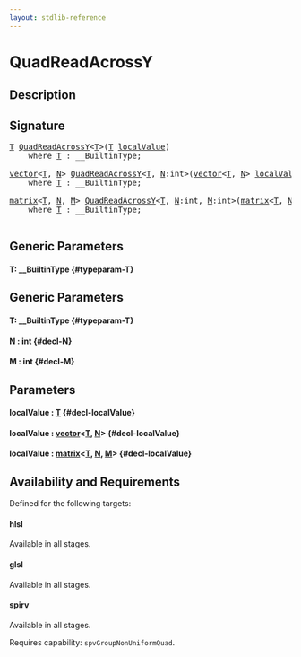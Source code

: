 ```yaml
---
layout: stdlib-reference
---
```


# QuadReadAcrossY

## Description





## Signature 

<pre>
<a href="/stdlib-reference/global-decls/QuadReadAcrossY#typeparam-T" class="code_type">T</a> <a href="/stdlib-reference/global-decls/QuadReadAcrossY">QuadReadAcrossY</a>&lt;<a href="/stdlib-reference/global-decls/QuadReadAcrossY#typeparam-T" class="code_type">T</a>&gt;(<a href="/stdlib-reference/global-decls/QuadReadAcrossY#typeparam-T" class="code_type">T</a> <a href="/stdlib-reference/global-decls/QuadReadAcrossY#decl-localValue" class="code_param">localValue</a>)
    <span class='code_keyword'>where</span> <a href="/stdlib-reference/global-decls/QuadReadAcrossY#typeparam-T" class="code_type">T</a> : __BuiltinType;

<a href="/stdlib-reference/types/vector/index" class="code_type">vector</a>&lt;<a href="/stdlib-reference/global-decls/QuadReadAcrossY#typeparam-T" class="code_type">T</a>, <a href="/stdlib-reference/global-decls/QuadReadAcrossY#decl-N" class="code_var">N</a>&gt; <a href="/stdlib-reference/global-decls/QuadReadAcrossY">QuadReadAcrossY</a>&lt;<a href="/stdlib-reference/global-decls/QuadReadAcrossY#typeparam-T" class="code_type">T</a>, <a href="/stdlib-reference/global-decls/QuadReadAcrossY#decl-N" class="code_var">N</a>:<span class="code_keyword">int</span>&gt;(<a href="/stdlib-reference/types/vector/index" class="code_type">vector</a>&lt;<a href="/stdlib-reference/global-decls/QuadReadAcrossY#typeparam-T" class="code_type">T</a>, <a href="/stdlib-reference/global-decls/QuadReadAcrossY#decl-N" class="code_var">N</a>&gt; <a href="/stdlib-reference/global-decls/QuadReadAcrossY#decl-localValue" class="code_param">localValue</a>)
    <span class='code_keyword'>where</span> <a href="/stdlib-reference/global-decls/QuadReadAcrossY#typeparam-T" class="code_type">T</a> : __BuiltinType;

<a href="/stdlib-reference/types/matrix/index" class="code_type">matrix</a>&lt;<a href="/stdlib-reference/global-decls/QuadReadAcrossY#typeparam-T" class="code_type">T</a>, <a href="/stdlib-reference/global-decls/QuadReadAcrossY#decl-N" class="code_var">N</a>, <a href="/stdlib-reference/global-decls/QuadReadAcrossY#decl-M" class="code_var">M</a>&gt; <a href="/stdlib-reference/global-decls/QuadReadAcrossY">QuadReadAcrossY</a>&lt;<a href="/stdlib-reference/global-decls/QuadReadAcrossY#typeparam-T" class="code_type">T</a>, <a href="/stdlib-reference/global-decls/QuadReadAcrossY#decl-N" class="code_var">N</a>:<span class="code_keyword">int</span>, <a href="/stdlib-reference/global-decls/QuadReadAcrossY#decl-M" class="code_var">M</a>:<span class="code_keyword">int</span>&gt;(<a href="/stdlib-reference/types/matrix/index" class="code_type">matrix</a>&lt;<a href="/stdlib-reference/global-decls/QuadReadAcrossY#typeparam-T" class="code_type">T</a>, <a href="/stdlib-reference/global-decls/QuadReadAcrossY#decl-N" class="code_var">N</a>, <a href="/stdlib-reference/global-decls/QuadReadAcrossY#decl-M" class="code_var">M</a>&gt; <a href="/stdlib-reference/global-decls/QuadReadAcrossY#decl-localValue" class="code_param">localValue</a>)
    <span class='code_keyword'>where</span> <a href="/stdlib-reference/global-decls/QuadReadAcrossY#typeparam-T" class="code_type">T</a> : __BuiltinType;

</pre>

## Generic Parameters

#### T: \_\_BuiltinType {#typeparam-T}

## Generic Parameters

#### T: \_\_BuiltinType {#typeparam-T}
#### N  : int {#decl-N}
#### M  : int {#decl-M}

## Parameters

#### localValue  : [T](/stdlib-reference/global-decls/QuadReadAcrossY#typeparam-T) {#decl-localValue}
#### localValue  : [vector](/stdlib-reference/types/vector/index)\<[T](/stdlib-reference/types/vector/index#typeparam-T), [N](/stdlib-reference/types/vector/index#decl-N)\> {#decl-localValue}
#### localValue  : [matrix](/stdlib-reference/types/matrix/index)\<[T](/stdlib-reference/types/matrix/T), [N](/stdlib-reference/types/matrix/index#decl-N), [M](/stdlib-reference/types/matrix/index#decl-M)\> {#decl-localValue}

## Availability and Requirements

Defined for the following targets:

#### hlsl
Available in all stages.

#### glsl
Available in all stages.

#### spirv
Available in all stages.

Requires capability: `spvGroupNonUniformQuad`.


